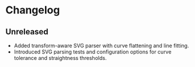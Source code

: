 # Changelog

## Unreleased
- Added transform-aware SVG parser with curve flattening and line fitting.
- Introduced SVG parsing tests and configuration options for curve tolerance and straightness thresholds.
